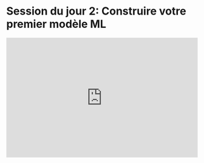 <h1>Session du jour 2: Construire votre premier modèle ML</h1>
<iframe width="100%" height="315" src="https://www.youtube.com/embed/m66UP8pMdsA?list=PLKub218pIBvER9BC5wK6FH8YhmTtsZN2G" title="YouTube video player" frameborder="0" allow="accelerometer; autoplay; clipboard-write; encrypted-media; gyroscope; picture-in-picture" allowfullscreen></iframe>